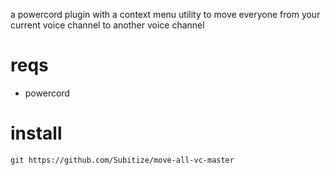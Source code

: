a powercord plugin with a context menu utility to move everyone from your current voice channel to another voice channel

# reqs

- powercord

# install

`git https://github.com/Subitize/move-all-vc-master`




